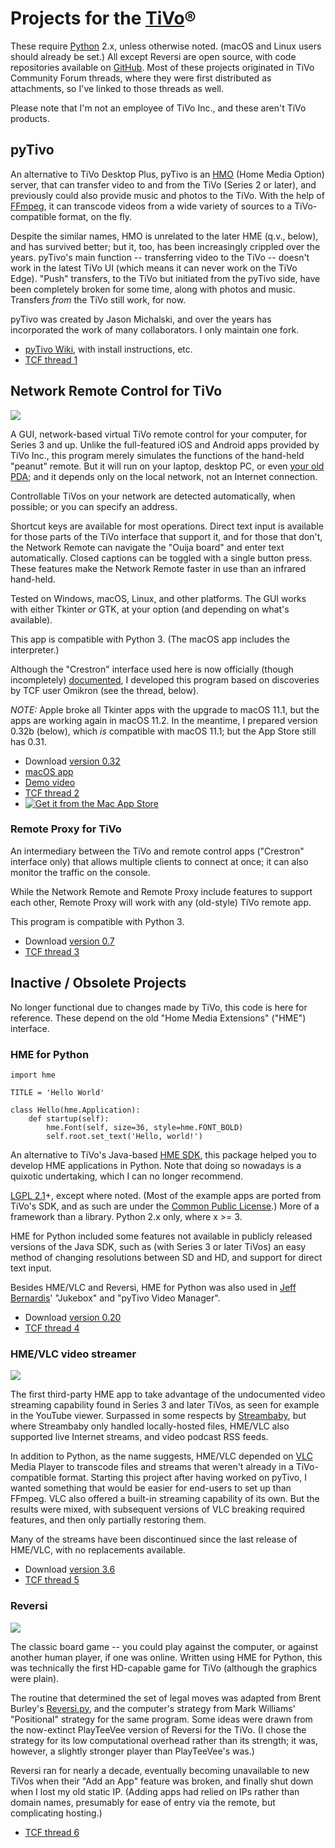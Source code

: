 Projects for the [TiVo]®
========================

These require [Python] 2.x, unless otherwise noted. (macOS and Linux 
users should already be set.) All except Reversi are open source, with 
code repositories available on [GitHub]. Most of these projects 
originated in TiVo Community Forum threads, where they were first 
distributed as attachments, so I've linked to those threads as well.

Please note that I'm not an employee of TiVo Inc., and these aren't
TiVo products.


pyTivo
------

An alternative to TiVo Desktop Plus, pyTivo is an [HMO] (Home Media 
Option) server, that can transfer video to and from the TiVo (Series 2 
or later), and previously could also provide music and photos to the 
TiVo. With the help of [FFmpeg], it can transcode videos from a wide 
variety of sources to a TiVo-compatible format, on the fly.

Despite the similar names, HMO is unrelated to the later HME (q.v.,
below), and has survived better; but it, too, has been increasingly
crippled over the years. pyTivo's main function -- transferring video to
the TiVo -- doesn't work in the latest TiVo UI (which means it can never
work on the TiVo Edge). "Push" transfers, to the TiVo but initiated from
the pyTivo side, have been completely broken for some time, along with
photos and music. Transfers _from_ the TiVo still work, for now.

pyTivo was created by Jason Michalski, and over the years has
incorporated the work of many collaborators. I only maintain one
fork.

* [pyTivo Wiki], with install instructions, etc.
* [TCF thread 1]


Network Remote Control for TiVo
-------------------------------

![](remote.jpg)

A GUI, network-based virtual TiVo remote control for your computer, for 
Series 3 and up. Unlike the full-featured iOS and Android apps provided 
by TiVo Inc., this program merely simulates the functions of the 
hand-held "peanut" remote. But it will run on your laptop, desktop PC, 
or even [your old PDA]; and it depends only on the local network, not an 
Internet connection.

Controllable TiVos on your network are detected automatically, when
possible; or you can specify an address.

Shortcut keys are available for most operations. Direct text input is
available for those parts of the TiVo interface that support it, and for
those that don't, the Network Remote can navigate the "Ouija board" and
enter text automatically. Closed captions can be toggled with a single
button press. These features make the Network Remote faster in use than
an infrared hand-held.

Tested on Windows, macOS, Linux, and other platforms. The GUI works with 
either Tkinter _or_ GTK, at your option (and depending on what's 
available).

This app is compatible with Python 3. (The macOS app includes the
interpreter.)

Although the "Crestron" interface used here is now officially (though 
incompletely) [documented], I developed this program based on 
discoveries by TCF user Omikron (see the thread, below).

*NOTE:* Apple broke all Tkinter apps with the upgrade to macOS 11.1, but 
the apps are working again in macOS 11.2. In the meantime, I prepared 
version 0.32b (below), which _is_ compatible with macOS 11.1; but the 
App Store still has 0.31.

* Download [version 0.32]
* [macOS app]
* [Demo video]
* [TCF thread 2]
* [![Get it from the Mac App Store](appstore.svg)](https://itunes.apple.com/us/app/network-remote-for-tivo/id914331224?ls=1&amp;mt=12)


### Remote Proxy for TiVo

An intermediary between the TiVo and remote control apps ("Crestron"
interface only) that allows multiple clients to connect at once; it can
also monitor the traffic on the console.

While the Network Remote and Remote Proxy include features to support
each other, Remote Proxy will work with any (old-style) TiVo remote
app.

This program is compatible with Python 3.

* Download [version 0.7]
* [TCF thread 3]


Inactive / Obsolete Projects
----------------------------

No longer functional due to changes made by TiVo, this code is here for
reference. These depend on the old "Home Media Extensions" ("HME")
interface.


### HME for Python

```
import hme

TITLE = 'Hello World'

class Hello(hme.Application):
    def startup(self):
        hme.Font(self, size=36, style=hme.FONT_BOLD)
        self.root.set_text('Hello, world!')
```

An alternative to TiVo's Java-based [HME SDK], this package helped you 
to develop HME applications in Python. Note that doing so nowadays is a 
quixotic undertaking, which I can no longer recommend.

[LGPL 2.1]+, except where noted. (Most of the example apps are ported 
from TiVo's SDK, and as such are under the [Common Public License].) 
More of a framework than a library. Python 2.x only, where x >= 3.

HME for Python included some features not available in publicly
released versions of the Java SDK, such as (with Series 3 or later
TiVos) an easy method of changing resolutions between SD and HD, and
support for direct text input.

Besides HME/VLC and Reversi, HME for Python was also used in [Jeff 
Bernardis]' "Jukebox" and "pyTivo Video Manager".

* Download [version 0.20]
* [TCF thread 4]


### HME/VLC video streamer

![](hmevlc.png)

The first third-party HME app to take advantage of the undocumented 
video streaming capability found in Series 3 and later TiVos, as seen 
for example in the YouTube viewer. Surpassed in some respects by 
[Streambaby], but where Streambaby only handled locally-hosted files, 
HME/VLC also supported live Internet streams, and video podcast RSS 
feeds.

In addition to Python, as the name suggests, HME/VLC depended on [VLC] 
Media Player to transcode files and streams that weren't already in a 
TiVo-compatible format. Starting this project after having worked on 
pyTivo, I wanted something that would be easier for end-users to set up 
than FFmpeg. VLC also offered a built-in streaming capability of its 
own. But the results were mixed, with subsequent versions of VLC 
breaking required features, and then only partially restoring them.

Many of the streams have been discontinued since the last release of
HME/VLC, with no replacements available.

* Download [version 3.6]
* [TCF thread 5]


### Reversi

![](reversi-board.png)

The classic board game -- you could play against the computer, or
against another human player, if one was online. Written using HME for
Python, this was technically the first HD-capable game for TiVo
(although the graphics were plain).

The routine that determined the set of legal moves was adapted from 
Brent Burley's [Reversi.py], and the computer's strategy from Mark 
Williams' "Positional" strategy for the same program. Some ideas were 
drawn from the now-extinct PlayTeeVee version of Reversi for the TiVo. 
(I chose the strategy for its low computational overhead rather than its 
strength; it was, however, a slightly stronger player than PlayTeeVee's 
was.)

Reversi ran for nearly a decade, eventually becoming unavailable to
new TiVos when their "Add an App" feature was broken, and finally shut
down when I lost my old static IP. (Adding apps had relied on IPs rather
than domain names, presumably for ease of entry via the remote, but
complicating hosting.)

* [TCF thread 6]


[TiVo]: https://www.tivo.com/
[HMO]: https://pytivo.sourceforge.io/forum/hmo-specifications-t122.html
[HME SDK]: http://tivohme.sourceforge.net/
[documented]: https://github.com/RogueProeliator/IndigoPlugin-TiVo-Network-Remote/blob/master/Documentation/TiVo_TCP_Network_Remote_Control_Protocol.pdf

[Python]: https://www.python.org/
[FFmpeg]: https://ffmpeg.org/
[VLC]: https://www.videolan.org/vlc/index.html
[Streambaby]: https://code.google.com/p/streambaby/

[GitHub]: https://github.com/wmcbrine/
[pyTivo Wiki]: http://pytivo.org/
[macOS app]: https://github.com/wmcbrine/tivoremote/releases/download/0.32/network-remote-0.32b.dmg
[Demo video]: https://youtube.com/watch?v=OSAPzpQ9j6I

[your old PDA]: remote-wince.jpg

[version 0.32]: network-remote-0.32.zip
[version 0.7]: rproxy-0.7.zip
[version 0.20]: hme-python-0.20.zip
[version 3.6]: hme-vlc-3.6.zip

[LGPL 2.1]: https://www.gnu.org/licenses/lgpl-2.1.html
[Common Public License]: https://en.wikipedia.org/wiki/Common_Public_License

[Jeff Bernardis]: https://github.com/jbernardis
[Reversi.py]: https://github.com/wilbeibi/AI_Reversi/blob/master/reversi.py

[TCF thread 1]: https://www.tivocommunity.com/community/index.php?threads/pytivo-transcoding-server.328459/
[TCF thread 2]: https://www.tivocommunity.com/community/index.php?threads/tivo-ui-control-via-telnet-no-hacking-required.392385/
[TCF thread 3]: https://www.tivocommunity.com/community/index.php?threads/multiple-network-remotes.517604/
[TCF thread 4]: https://www.tivocommunity.com/community/index.php?threads/hme-for-python.382883/
[TCF thread 5]: https://www.tivocommunity.com/community/index.php?threads/hme-vlc-video-streamer-v1-0-watch-nasa-tv-etc.403174/
[TCF thread 6]: https://www.tivocommunity.com/community/index.php?threads/reversi-new-game-on-apps-tv.408432/
